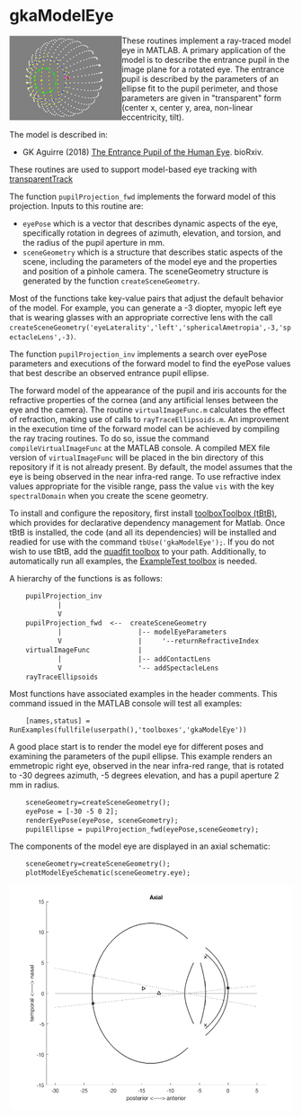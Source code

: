 # gkaModelEye
<img align="left" src="img/renderEyePose.png" height="150">
These routines implement a ray-traced model eye in MATLAB. A primary application of the model is to describe the entrance pupil in the image plane for a rotated eye. The entrance pupil is described by the parameters of an ellipse fit to the pupil perimeter, and those parameters are given in "transparent" form (center x, center y, area, non-linear eccentricity, tilt).

The model is described in:

 * GK Aguirre (2018) [The Entrance Pupil of the Human Eye](https://www.biorxiv.org/content/early/2018/05/18/325548). bioRxiv.

These routines are used to support model-based eye tracking with [transparentTrack](https://github.com/gkaguirrelab/transparentTrack)

The function `pupilProjection_fwd` implements the forward model of this projection. Inputs to this routine are:
 * `eyePose` which is a vector that describes dynamic aspects of the eye, specifically rotation in degrees of azimuth, elevation, and torsion, and the radius of the pupil aperture in mm.
 * `sceneGeometry` which is a structure that describes static aspects of the scene, including the parameters of the model eye and the properties and position of a pinhole camera. The sceneGeometry structure is generated by the function `createSceneGeometry`.

Most of the functions take key-value pairs that adjust the default behavior of the model. For example, you can generate a -3 diopter, myopic left eye that is wearing glasses with an appropriate corrective lens with the call `createSceneGeometry('eyeLaterality','left','sphericalAmetropia',-3,'spectacleLens',-3)`.

The function `pupilProjection_inv` implements a search over eyePose parameters and executions of the forward model to find the eyePose values that best describe an observed entrance pupil ellipse.

The forward model of the appearance of the pupil and iris accounts for the refractive properties of the cornea (and any artificial lenses between the eye and the camera). The routine `virtualImageFunc.m` calculates the effect of refraction, making use of calls to `rayTraceEllipsoids.m`. An improvement in the execution time of the forward model can be achieved by compiling the ray tracing routines. To do so, issue the command `compileVirtualImageFunc` at the MATLAB console. A compiled MEX file version of `virtualImageFunc` will be placed in the bin directory of this repository if it is not already present. By default, the model assumes that the eye is being observed in the near infra-red range. To use refractive index values appropriate for the visible range, pass the value `vis` with the key `spectralDomain` when you create the scene geometry.

To install and configure the repository, first install [toolboxToolbox (tBtB)](https://github.com/ToolboxHub/ToolboxToolbox), which provides for declarative dependency management for Matlab. Once tBtB is installed, the code (and all its dependencies) will be installed and readied for use with the command `tbUse('gkaModelEye');`. If you do not wish to use tBtB, add the [quadfit toolbox](https://www.mathworks.com/matlabcentral/fileexchange/45356-fitting-quadratic-curves-and-surfaces) to your path. Additionally, to automatically run all examples, the [ExampleTest toolbox](https://github.com/isetbio/ExampleTestToolbox.git) is needed.

A hierarchy of the functions is as follows:
```
    pupilProjection_inv
            |
            V
    pupilProjection_fwd  <--  createSceneGeometry
            |                   |-- modelEyeParameters
            V                   |     '--returnRefractiveIndex
    virtualImageFunc            |
            |                   |-- addContactLens
            V                   '-- addSpectacleLens
    rayTraceEllipsoids
```

Most functions have associated examples in the header comments. This command issued in the MATLAB console will test all examples:
```
	[names,status] = RunExamples(fullfile(userpath(),'toolboxes','gkaModelEye'))
```

A good place start is to render the model eye for different poses and examining the parameters of the pupil ellipse. This example renders an emmetropic right eye, observed in the near infra-red range, that is rotated to -30 degrees azimuth, -5 degrees elevation, and has a pupil aperture 2 mm in radius.
```
    sceneGeometry=createSceneGeometry();
    eyePose = [-30 -5 0 2];
    renderEyePose(eyePose, sceneGeometry);
    pupilEllipse = pupilProjection_fwd(eyePose,sceneGeometry);
```

The components of the model eye are displayed in an axial schematic:
```
    sceneGeometry=createSceneGeometry();
    plotModelEyeSchematic(sceneGeometry.eye);
```
<img align="center" src="img/plotModelEyeSchematic.png" height="400">

